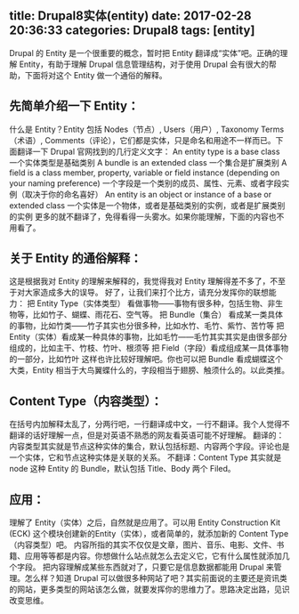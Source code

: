 title: Drupal8实体(entity)
date: 2017-02-28 20:36:33
categories: Drupal8
tags: [entity]
---

Drupal 的 Entity 是一个很重要的概念，暂时把 Entity 翻译成“实体”吧。正确的理解 Entity，有助于理解 Drupal 信息管理结构，对于使用 Drupal 会有很大的帮助，下面将对这个 Entity 做一个通俗的解释。

## 先简单介绍一下 Entity：
什么是 Entity？Entity 包括 Nodes（节点）, Users（用户）, Taxonomy Terms（术语）, Comments（评论），它们都是实体，只是命名和用途不一样而已。下面翻译一下 Drupal 官网找到的几行定义文字：
An entity type is a base class
一个实体类型是基础类别
A bundle is an extended class
一个集合是扩展类别
A field is a class member, property, variable or field instance (depending on your naming preference)
一个字段是一个类别的成员、属性、元素、或者字段实例（取决于你的命名喜好）
An entity is an object or instance of a base or extended class
一个实体是一个物体，或者是基础类别的实例，或者是扩展类别的实例
更多的就不翻译了，免得看得一头雾水。如果你能理解，下面的内容也不用看了。

## 关于 Entity 的通俗解释：
这是根据我对 Entity 的理解来解释的，我觉得我对 Entity 理解得差不多了，不至于对大家造成多大的误导。
好了，让我们来打个比方，请充分发挥你的联想能力：
把 Entity Type（实体类型） 看做事物——事物有很多种，包括生物、非生物等，比如竹子、蝴蝶、雨花石、空气等。
把 Bundle（集合） 看成某一类具体的事物，比如竹类——竹子其实也分很多种，比如水竹、毛竹、紫竹、苦竹等
把 Entity（实体）看成某一种具体的事物，比如毛竹——毛竹其实其实是由很多部分组成的，比如主干、竹枝、竹叶、根须等
把 Field（字段）看成组成某一具体事物的一部分，比如竹叶
这样也许比较好理解吧。你也可以把 Bundle 看成蝴蝶这个大类，Entity 相当于大鸟翼蝶什么的，字段相当于翅膀、触须什么的。以此类推。

## Content Type（内容类型）：
在括号内加解释太乱了，分两行吧，一行翻译成中文，一行不翻译。我个人觉得不翻译的话好理解一点，但是对英语不熟悉的网友看英语可能不好理解。
翻译的：内容类型其实就是节点这种实体的集合，默认包括标题、内容两个字段。评论也是一个实体，它和节点这种实体是关联的关系。
不翻译：Content Type 其实就是 node 这种 Entity 的 Bundle，默认包括 Title、Body 两个 Filed。

## 应用：
理解了 Entity（实体）之后，自然就是应用了。可以用 Entity Construction Kit (ECK)  这个模块创建新的Entity（实体），或者简单的，就添加新的 Content Type（内容类型）吧。
内容所指的其实不仅仅是文章，图片、音乐、电影、文件、书籍、应用等等都是内容。你想做什么站点就怎么去定义它，它有什么属性就添加几个字段。
把内容理解成某些东西就对了，只要它是信息数据都能用 Drupal 来管理。怎么样？知道 Drupal 可以做很多种网站了吧？其实前面说的主要还是资讯类的网站，更多类型的网站该怎么做，就要发挥你的思维力了。思路决定出路，见识改变思维。